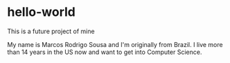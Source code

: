 # hello-world

This is a future project of mine

My name is Marcos Rodrigo Sousa and I'm originally from Brazil. 
I live more than 14 years in the US now and want to get into Computer Science. 

